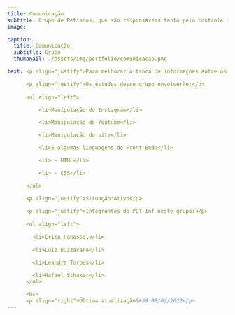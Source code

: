 ```yaml
---
title: Comunicação
subtitle: Grupo de Petianos, que são responsáveis tanto pelo controle das mídias sociais, quanto do site do Pet-Informática.
image: 

caption:
  title: Comunicação
  subtitle: Grupo
  thumbnail: ./assets/img/portfolio/comunicacao.png

text: <p align="justify">Para melhorar a troca de informações entre os petianos e os estudantes da PUCRS.  </p>

      <p align="justify">Os estudos desse grupo envolverão:</p>
      
      <ul align="left">

          <li>Manipulação do Instagram</li>

          <li>Manipulação do Youtube</li>

          <li>Manipulação do site</li>

          <li>E algumas linguagens de Front-End:</li>

          <li> - HTML</li>

          <li> - CSS</li>

      </ul>

      <p align="justify">Situação:Ativo</p>
      
      <p align="justify">Integrantes do PET-Inf neste grupo:</p>
      
      <ul align="left">

        <li>Érico Panassol</li>
        
        <li>Luiz Buzzacaro</li>

        <li>Leandra Torbes</li>

        <li>Rafael Schaker</li>
      </ul> 

      <hr>
      <p align="right">Última atualização&#58 08/02/2022</p>
---
```

<!--      
      <p align="justify">Integrantes do PET-Inf no projeto:</p>
      
      <ul align="left">

        <li>NOME DA PESSOA</li>

      </ul> 
-->
